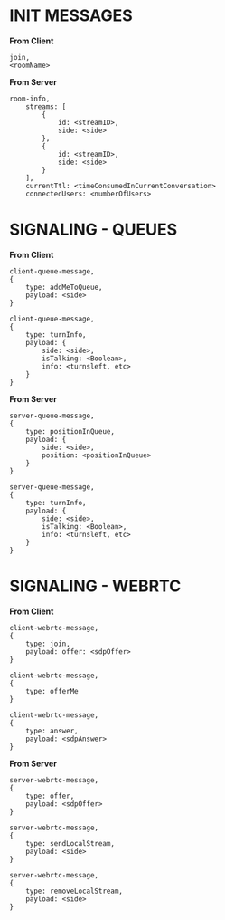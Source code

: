 INIT MESSAGES
=====================
**From Client**

```
join,
<roomName>
```

**From Server**

```
room-info,
	streams: [
		{
			id: <streamID>,
			side: <side>
		},
		{
			id: <streamID>,
			side: <side>
		}
	],
	currentTtl: <timeConsumedInCurrentConversation>
	connectedUsers: <numberOfUsers>
```

SIGNALING - QUEUES
=====================
**From Client**

```
client-queue-message,
{
	type: addMeToQueue,
	payload: <side>
}
```

```
client-queue-message,
{
	type: turnInfo,
	payload: {
		side: <side>,
		isTalking: <Boolean>,
		info: <turnsleft, etc>
	}
}
```


**From Server**

```
server-queue-message,
{
	type: positionInQueue,
	payload: {
		side: <side>,
		position: <positionInQueue>
	}
}
```

```
server-queue-message,
{
	type: turnInfo,
	payload: {
		side: <side>,
		isTalking: <Boolean>,
		info: <turnsleft, etc>
	}
}
```


SIGNALING - WEBRTC
=====================
**From Client**

```
client-webrtc-message,
{
	type: join,
	payload: offer: <sdpOffer>
}
```

```
client-webrtc-message,
{
	type: offerMe
}
```

```
client-webrtc-message,
{
	type: answer,
	payload: <sdpAnswer>
}
```

**From Server**
```
server-webrtc-message,
{
	type: offer,
	payload: <sdpOffer>
}
```

```
server-webrtc-message,
{
	type: sendLocalStream,
	payload: <side>
}
```

```
server-webrtc-message,
{
	type: removeLocalStream,
	payload: <side>
}
```
